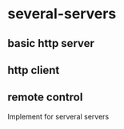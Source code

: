 # several-servers
## basic http server ##
## http client ##
## remote control ##
Implement for serveral servers
